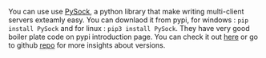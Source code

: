 You can use use [PySock](https://pypi.org/project/PySock/), a python library that make writing multi-client servers exteamly easy. You can downlaod it from pypi, for windows : `pip install PySock` and for linux : `pip3 install PySock`. They have very good boiler plate code on pypi introduction page. You can check it out [here](https://pypi.org/project/PySock/) or go to github [repo](https://github.com/ShikharY10/PySock) for more insights about versions.